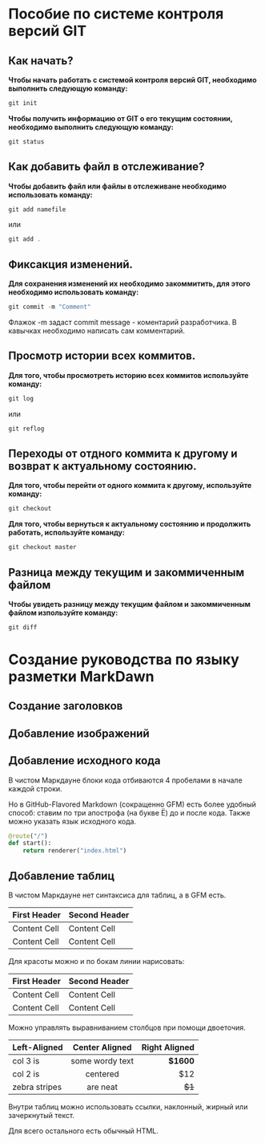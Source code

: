 # Пособие по системе контроля версий GIT

## Как начать?
**Чтобы начать работать с системой контроля версий GIT, необходимо выполнить следующую команду:**

```cs
git init
```

**Чтобы получить информацию от GIT о его текущим состоянии, необходимо выполнить следующую команду:**

```cs
git status 
```

## Как добавить файл в отслеживание?

**Чтобы добавить файл или файлы в отслеживане необходимо использовать команду:**

```cs
git add namefile
```

или

```cs
git add .
```

## Фиксакция изменений.

**Для сохранения изменений их необходимо закоммитить, для этого необходимо использовать команду:**

```cs
git commit -m "Comment"
```

Флажок -m задаст commit message -  коментарий разработчика. В кавычках необходимо написать сам комментарий.

## Просмотр истории всех коммитов.

**Для того, чтобы просмотреть историю всех коммитов используйте команду:**

```cs
git log
```

или

```cs
git reflog
```

## Переходы от отдного коммита к другому и возврат к актуальному состоянию.

**Для того, чтобы перейти от одного коммита к другому, используйте команду:**

```cs
git checkout
```

**Для того, чтобы вернуться к актуальному состоянию и продолжить работать, используйте команду:**

```cs
git checkout master
```

## Разница между текущим и закоммиченным файлом

**Чтобы увидеть разницу между текущим файлом и закоммиченным файлом изпользуйте команду:**

```cs
git diff
```

# Создание руководства по языку разметки MarkDawn




## Создание заголовков







## Добавление изображений







## Добавление исходного кода

В чистом Маркдауне блоки кода отбиваются 4 пробелами в начале каждой строки.

Но в GitHub-Flavored Markdown (сокращенно GFM) есть более удобный способ: ставим по три апострофа (на букве Ё) до и после кода. Также можно указать язык исходного кода.

```python
@route("/")
def start():
    return renderer("index.html")
```





## Добавление таблиц


В чистом Маркдауне нет синтаксиса для таблиц, а в GFM есть.

First Header  | Second Header
------------- | -------------
Content Cell  | Content Cell
Content Cell  | Content Cell

Для красоты можно и по бокам линии нарисовать:

| First Header  | Second Header |
| ------------- | ------------- |
| Content Cell  | Content Cell  |
| Content Cell  | Content Cell  |

Можно управлять выравниванием столбцов при помощи двоеточия.

| Left-Aligned  | Center Aligned  | Right Aligned |
|:------------- |:---------------:| -------------:|
| col 3 is      | some wordy text |     **$1600** |
| col 2 is      | centered        |         $12   |
| zebra stripes | are neat        |        ~~$1~~ |

Внутри таблиц можно использовать ссылки, наклонный, жирный или зачеркнутый текст.

Для всего остального есть обычный HTML.






